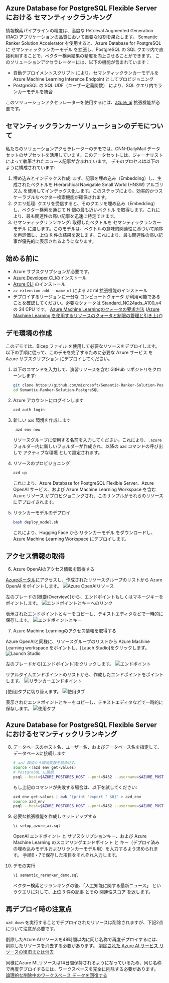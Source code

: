 ## Azure Database for PostgreSQL Flexible Server における セマンティックランキング

情報検索パイプラインの精度は、高度な Retrieval Augmented Generation (RAG) アプリケーションの品質において重要な役割を果たします。
Semantic Ranker Solution Accelerator を使用すると、Azure Database for PostgreSQL に セマンティックランカーモデル を拡張し、PostgreSQL の SQL クエリ内で直接利用することで、ベクター検索結果の精度を向上させることができます。
このソリューションアクセラレーターには、以下の機能が含まれています：
* 自動デプロイメントスクリプト により、セマンティックランカーモデルを Azure Machine Learning Inference Endpoint としてプロビジョニング
* PostgreSQL の SQL UDF（ユーザー定義関数） により、SQL クエリ内でランカーモデルを統合

このソリューションアクセラレーターを使用するには、[azure_ai](https://learn.microsoft.com/en-us/azure/postgresql/flexible-server/generative-ai-azure-overview) 拡張機能が必要です。

## セマンティックランカーソリューションのデモについて

私たちのソリューションアクセラレーターのデモでは、CNN-DailyMail データセットのサブセットを活用しています。このデータセットには、ジャーナリストによって執筆されたニュース記事が含まれています。
デモのプロセスは以下のように構成されています:

   1. 埋め込みとインデックス作成: まず、記事を埋め込み（Embedding）し、生成されたベクトルを Hierarchical Navigable Small World (HNSW) アルゴリズム を使用してインデックス化します。このステップにより、効率的かつスケーラブルなベクター検索機能が確保されます。
   2. クエリ処理: クエリを受信すると、そのクエリを埋め込み（Embedding）し、ベクター検索を通じて N 個の最も近いベクトル を取得します。これにより、最も関連性の高い記事を迅速に特定できます。
   3. セマンティックリランキング: 取得したベクトルを セマンティックランカーモデル に渡します。このモデルは、ベクトルの意味的関連性に基づいて順序を再評価し、上位 K 件の結果を返します。これにより、最も関連性の高い記事が優先的に表示されるようになります。

## 始める前に

* Azure サブスクリプションが必要です。
* [Azure Developer CLI](https://learn.microsoft.com/en-us/azure/developer/azure-developer-cli/install-azd?tabs=winget-windows%2Cbrew-mac%2Cscript-linux&pivots=os-linux)のインストール
* [Azure CLI](https://learn.microsoft.com/en-us/cli/azure/install-azure-cli) のインストール
* `az extension add --name ml` による az ml 拡張機能のインストール
* デプロイするリージョンに十分な コンピュートクォータ が利用可能であることを確認してください。必要なクォータは Standard_NC24ads_A100_v4 の 24 CPU です。
[Azure Machine Learningのクォータの要求方法](how_to_request_quota_jp.md)
([Azure Machine Learning を使用するリソースのクォータと制限の管理と引き上げ](https://learn.microsoft.com/ja-jp/azure/machine-learning/how-to-manage-quotas?view=azureml-api-2))

## デモ環境の作成

このデモでは、Bicep ファイル を使用して必要なリソースをデプロイします。以下の手順に従って、このデモを完了するために必要な Azure サービス を Azure サブスクリプション にデプロイしてください。

1. 以下のコマンドを入力して、演習リソースを含む GitHub リポジトリをクローンします:

    ```bash
    git clone https://github.com/microsoft/Semantic-Ranker-Solution-PostgreSQL.git
    cd Semantic-Ranker-Solution-PostgreSQL
    ```

2. Azure アカウントにログインします
    ```bash
    azd auth login
    ```

3. 新しい `azd` 環境を作成します

   ```bash
    azd env new
    ```

   リソースグループに使用する名前を入力してください。これにより、`.azure` フォルダー内に新しいフォルダーが作成され、以降の `azd` コマンドの呼び出しで アクティブな環境 として設定されます。

4. リソースのプロビジョニング

    ```bash
    azd up
    ```

    これにより、Azure Database for PostgreSQL Flexible Server、Azure OpenAI サービス、および Azure Machine Learning Workspace を含む Azure リソース がプロビジョニングされ、このサンプルがそれらのリソースにデプロイされます。

5. リランカーモデルのデプロイ

   ```bash
   bash deploy_model.sh
   ```

   これにより、Hugging Face から リランカーモデル をダウンロードし、Azure Machine Learning Workspace にデプロイします。

## アクセス情報の取得

6. Azure OpenAIのアクセス情報を取得する

  [Azureポータル](https://portal.azure.com/)にアクセスし、作成されたリソースグループのリストから Azure OpenAI をポイントします。
  ![Azure OpenAIリソース](images/openai_01_jp.png)

  左のブレードの[概要(Overview)]から、エンドポイントもしくはマネージキーをポイントします。
  ![エンドポイントとキーへのリンク](images/openai_02_jp.png)

  表示されたエンドポイントとキーをコピーし、テキストエディタなどで一時的に保存します。
  ![エンドポイントとキー](images/openai_03_jp.png)

7. Azure Machine Learningのアクセス情報を取得する

  Azure OpenAIと同様に、リソースグループのリストから Azure Machine Learning workspace をポイントし、[Lauch Studio]をクリックします。
  ![Launch Studio](images/azureml_01_jp.png)

  左のブレードから[エンドポイント]をクリックします。
  ![エンドポイント](images/azureml_02_jp.png)

  リアルタイムエンドポイントのリストから、作成したエンドポイントをポイントします。
  ![リランカーエンドポイント](images/azureml_03_jp.png)

  [使用]タブに切り替えます。
  ![使用タブ](images/azureml_04_jp.png)

  表示されたエンドポイントとキーをコピーし、テキストエディタなどで一時的に保存します。
  ![使用タブ](images/azureml_05_jp.png)

## Azure Database for PostgreSQL Flexible Server におけるセマンティックリランキング

8. データベースのホスト名、ユーザー名、およびデータベース名を指定して、データベースに接続します

    ```bash
    # azd 環境から環境変数を読み込む
    source <(azd env get-values)
    # PostgreSQL に接続
    psql --host=$AZURE_POSTGRES_HOST --port=5432 --username=$AZURE_POSTGRES_USERNAME --dbname=$AZURE_POSTGRES_DB_NAME
    ```

    もし上記のコマンドが失敗する場合は、以下を試してください:
    ```bash
    azd env get-values | awk '{print "export " $0}' > azd_env
    source azd_env
    psql --host=$AZURE_POSTGRES_HOST --port=5432 --username=$AZURE_POSTGRES_USERNAME --dbname=$AZURE_POSTGRES_DB_NAME
    ```

9. 必要な拡張機能を作成しセットアップする

    ```sql
    \i setup_azure_ai.sql
    ```

   OpenAI エンドポイント と サブスクリプションキー、および Azure Machine Learning のスコアリングエンドポイント と キー（デプロイ済みの埋め込みモデルおよびリランカーモデル用）を入力するよう求められます。
   手順6・7で保存した項目をそれぞれ入力します。

10. デモの実行

    ```sql
    \i semantic_reranker_demo.sql
    ```

    ベクター検索とリランキングの後、「人工知能に関する最新ニュース」 というクエリに対して、上位 3 件の記事 とその 関連性スコア を返します。

## 再デプロイ時の注意点

`azd down` を実行することでデプロイされたリソースは削除されますが、下記2点について注意が必要です。

削除したAzure AIリソースを48時間以内に同じ名称で再度デプロイするには、削除したリソースを消去する必要があります。
[削除された Azure AI サービス リソースの復旧または消去](https://learn.microsoft.com/ja-jp/azure/ai-services/recover-purge-resources?tabs=azure-portal)

同様にAzure MLリソースは14日間保持されるようになっているため、同じ名称で再度デプロイするには、ワークスペースを完全に削除する必要があります。
[論理的な削除中のワークスペース データを回復する](https://learn.microsoft.com/ja-jp/azure/machine-learning/concept-soft-delete?view=azureml-api-2)
